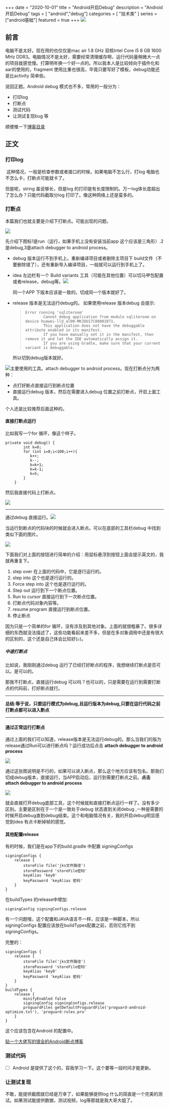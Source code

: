 +++
date = "2020-10-01"
title = "Android开启Debug"
description = "Android开启Debug"
tags = [ "android","debug"]
categories = [
    "技术类"
]
series = ["android基础"]
featured = true
+++
![](https://gitee.com/lalalaxiaowifi/pictures/raw/master/image/%E6%97%A5%E5%B8%B8%E6%90%AC%E7%A0%96%E5%A4%B4.png)

## 前言

电脑不是太好。现在用的也仅仅是mac  air 1.8 GHz 双核Intel Core i5 8 GB 1600 MHz DDR3。电脑情况不是太好，需要经常清理缓存啊，运行代码量稍微大一点的项目就感觉慢。打算明年换一个好一点的。所以我本人是比较倾向于插件化和aar的使用的，fragment 使用比重也很高，毕竟只要写好了模板，debug功能还是比activity 简单些。

说回正题。Android debug 模式也不多，常用的一般分为：

- 打印log
- 打断点
- 测试代码
- 让测试复现bug 等 

顺便推一下[博客目录](https://gitee.com/lalalaxiaowifi/pictures) 

## 正文

### 打印log

​	这种情况，一般是检查参数或者接口的时候，如果电脑不怎么行，打log 电脑也不怎么卡，打断点可能就卡了。

但是呢，string 虽说够长，但是log 的打印是有长度限制的。万一log体长度超出了怎么办？只能代码截取分log 打印了。像这种网络上还是蛮多的。

### 打断点

本篇我们也就主要是介绍下打断点。可能出现的问题。

![](https://gitee.com/lalalaxiaowifi/pictures/raw/master/image/20200923110129.png)

先介绍下图标1是run（运行，如果手机上没有安装当前app 这个应该是三角形）.2是debug,3是attach debugger to  android  process。

- debug 版本运行不到手机上。重新编译项目或者删除主项目下 build文件（不要删除错了），还有重新导入编译项目，一般就可以运行到手机上了。

- idea 左边栏有一个 Build variants 工具（可能在其他位置）可以切马甲包配置或者release，debug等。![](https://i.loli.net/2020/09/22/SJHqoW5upjYnTPK.png)

  同一个APP 下版本应该是一致的。切成同一个版本就好了。

- release 版本是无法运行debug的。 如果使用release 版本debug 会提示:

  > 	Error running 'sqliteroom'
  > 			Cannot debug application from module sqliteroom on device huawei-lld_al00-MKJDU17C08001071.
  > 			This application does not have the debuggable attribute enabled in its manifest.
  > 			If you have manually set it in the manifest, then remove it and let the IDE automatically assign it.
  > 			If you are using Gradle, make sure that your current variant is debuggable.

  所以切到debug版本就好。

![](https://gitee.com/lalalaxiaowifi/pictures/raw/master/image/20200921174309.png)主要使用的工具。attach debugger to  android  process。现在打断点分为两种：

- 点打好断点直接运行到断点位置
- 直接运行debug 版本，然后在需要进入debug 位置之前打断点，开启上面工具。

个人还是比较推荐后面这种的。

#### 直接打断点运行

比如我写一个for 循环，像这个样子。

```
private void debug() {
        int k=0;
        for (int i=0;i<100;i++){
           k++;
           k--;
           k=k+1;
           k=k-1;
           k=5;
        }
    }
```

然后我直接代码上打断点。

![](https://gitee.com/lalalaxiaowifi/pictures/raw/master/image/20200923100311.png)

---

通过debug 直接运行。![](https://i.loli.net/2020/09/22/vZwCp7H6e4cbqDf.png)

当运行到断点的代码块的时候就会进入断点。可以在底部的工具栏debug 中找到类似下面的图片。

![](https://i.loli.net/2020/09/22/l12U4tsxvEPJoSq.png)

下面我们对上面的按钮进行简单的介绍：用鼠标悬浮到按钮上面会提示英文的，我就再重复下。

1. step over 在上面的代码中，它是逐行运行的。
2.  step into   这个也是逐行运行的。
3.  Force step into  这个也是逐行运行的。
4.  Step out  运行到下一个断点位置。
5.  Run to cursor  直接运行到下一次断点位置。
6.   打断点代码对象内容等。
7.  resume program   直接运行到断点位置。
8.  停止断点

因为只是一个简单的for 循环，没有涉及到其他对象。上面的就很粗暴了。很多详细的东西就没法描述了，这些功能看起来差不多，但是在多对象调用中还是有很大的区别的，这个还是自己体会比较好(<img src="https://gitee.com/lalalaxiaowifi/pictures/raw/master/image/20200923103450.png" style="zoom:50%;" />)。

##### 中途打断点

比如说，我刚刚通过debug 运行了已经打好断点的程序，我想继续打断点是否可以。是可以的。

那我不打断点，直接运行debug 可以吗？也可以的，只是需要在运行到需要打断点的代码前，打好断点就行。

---

**总结:等于说，只要运行模式为debug,且运行版本为debug,只要在运行代码之前打断点都可以进入断点**

---



#### 通过正常运行打断点

通过上面的我们可以知道，release版本是无法运行debug的。那么当我们的版为release通过Run可以进行断点吗？运行成功后点击 **attach debugger to  android  process**

![](https://gitee.com/lalalaxiaowifi/pictures/raw/master/image/20200923105652.png)

通过这张图说明是不行的，如果可以进入断点，那么这个地方应该有包名。那我们切成debug版本，直接运行，当APP启动后，运行到需要打断点之前。**点击attach debugger to  android  process**

![](https://gitee.com/lalalaxiaowifi/pictures/raw/master/image/20200923110454.png)



就会直接打开debug底部工具，这个时候就和直接打断点运行一样了。没有多少区别。主要是区别在于一个是一致处于debug 状态直到关闭debug ,一种是需要的时候开启debug直到debug结束。这个和电脑情况有关，我的开启debug明显感觉到idea 有点卡断掉帧的感觉。

#### 其他配置release

有的时候，我们是在app下的build.gradle 中配置 signingConfigs

```
signingConfigs {
    release {
        storeFile file('jks文件路径')
        storePassword 'storeFile密码'
        keyAlias 'key0'
        keyPassword 'keyAlias 密码'
    }
}
```

在buildTypes 的release中增加:

```
signingConfig signingConfigs.release
```

有一个问题哦，这个配置和JAVA语言不一样，应该是一种脚本，所以signingConfigs 配置应该放在buildTypes配置之前，否则它找不到signingConfigs。

完整的：

```
signingConfigs {
    release {
        storeFile file('jks文件路径')
        storePassword 'storeFile密码'
        keyAlias 'key0'
        keyPassword 'keyAlias 密码'
    }
}
buildTypes {
    release {
        minifyEnabled false
        signingConfig signingConfigs.release
        proguardFiles getDefaultProguardFile('proguard-android-optimize.txt'), 'proguard-rules.pro'
    }
}
```

这个应该包含在Android 的配置中。

[贴一个大佬写的很全的Android断点博客](https://www.jianshu.com/p/e31e38dc4eb5)

### 测试代码

- [ ] Android 是提供了这个的，容我学习一下。这个要等一段时间才能更新。

  

### 让测试复现

不敢，能提供截图就已经是万幸了，如果能够提供log 什么的简直是一个完美的测试。如果测试能提供数据，测试视频，log等那就是我大哥大姐了。





